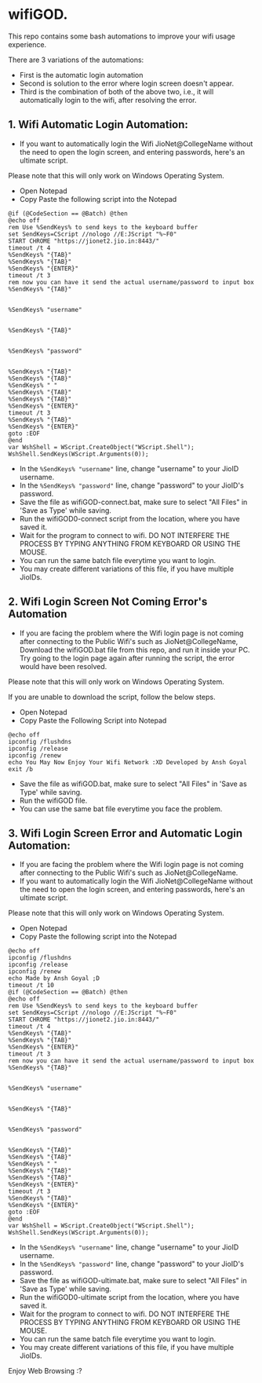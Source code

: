 # wifiGOD.

This repo contains some bash automations to improve your wifi usage experience.

There are 3 variations of the automations:
- First is the automatic login automation
- Second is solution to the error where login screen doesn't appear.
- Third is the combination of both of the above two, i.e., it will automatically login to the wifi, after resolving the error.

## 1. Wifi Automatic Login Automation:

- If you want to automatically login the Wifi JioNet@CollegeName without the need to open the login screen, and entering passwords, here's an ultimate script.

Please note that this will only work on Windows Operating System.

- Open Notepad
- Copy Paste the following script into the Notepad

```
@if (@CodeSection == @Batch) @then
@echo off
rem Use %SendKeys% to send keys to the keyboard buffer
set SendKeys=CScript //nologo //E:JScript "%~F0"
START CHROME "https://jionet2.jio.in:8443/"
timeout /t 4
%SendKeys% "{TAB}"
%SendKeys% "{TAB}"
%SendKeys% "{ENTER}"
timeout /t 3
rem now you can have it send the actual username/password to input box
%SendKeys% "{TAB}"


%SendKeys% "username"


%SendKeys% "{TAB}"


%SendKeys% "password"


%SendKeys% "{TAB}"
%SendKeys% "{TAB}"
%SendKeys% " "
%SendKeys% "{TAB}"
%SendKeys% "{TAB}"
%SendKeys% "{ENTER}"
timeout /t 3
%SendKeys% "{TAB}"
%SendKeys% "{ENTER}"
goto :EOF
@end
var WshShell = WScript.CreateObject("WScript.Shell");
WshShell.SendKeys(WScript.Arguments(0));
```

- In the ```%SendKeys% "username"``` line, change "username" to your JioID username.
- In the ```%SendKeys% "password"``` line, change "password" to your JioID's password.
- Save the file as wifiGOD-connect.bat, make sure to select "All Files" in 'Save as Type' while saving.
- Run the wifiGOD0-connect script from the location, where you have saved it.
- Wait for the program to connect to wifi. DO NOT INTERFERE THE PROCESS BY TYPING ANYTHING FROM KEYBOARD OR USING THE MOUSE.
- You can run the same batch file everytime you want to login.
- You may create different variations of this file, if you have multiple JioIDs.

## 2. Wifi Login Screen Not Coming Error's Automation

- If you are facing the problem where the Wifi login page is not coming after connecting to the Public Wifi's such as JioNet@CollegeName, Download the wifiGOD.bat file from this repo, and run it inside your PC.
Try going to the login page again after running the script, the error would have been resolved.

Please note that this will only work on Windows Operating System.

If you are unable to download the script, follow the below steps.

- Open Notepad
- Copy Paste the Following Script into Notepad

```
@echo off    
ipconfig /flushdns
ipconfig /release
ipconfig /renew
echo You May Now Enjoy Your Wifi Network :XD Developed by Ansh Goyal
exit /b
```
- Save the file as wifiGOD.bat, make sure to select "All Files" in 'Save as Type' while saving.
- Run the wifiGOD file.
- You can use the same bat file everytime you face the problem.

## 3. Wifi Login Screen Error and Automatic Login Automation:

- If you are facing the problem where the Wifi login page is not coming after connecting to the Public Wifi's such as JioNet@CollegeName.
- If you want to automatically login the Wifi JioNet@CollegeName without the need to open the login screen, and entering passwords, here's an ultimate script.

Please note that this will only work on Windows Operating System.

- Open Notepad
- Copy Paste the following script into the Notepad

```
@echo off    
ipconfig /flushdns
ipconfig /release
ipconfig /renew
echo Made by Ansh Goyal ;D
timeout /t 10
@if (@CodeSection == @Batch) @then
@echo off
rem Use %SendKeys% to send keys to the keyboard buffer
set SendKeys=CScript //nologo //E:JScript "%~F0"
START CHROME "https://jionet2.jio.in:8443/"
timeout /t 4
%SendKeys% "{TAB}"
%SendKeys% "{TAB}"
%SendKeys% "{ENTER}"
timeout /t 3
rem now you can have it send the actual username/password to input box
%SendKeys% "{TAB}"


%SendKeys% "username"


%SendKeys% "{TAB}"


%SendKeys% "password"


%SendKeys% "{TAB}"
%SendKeys% "{TAB}"
%SendKeys% " "
%SendKeys% "{TAB}"
%SendKeys% "{TAB}"
%SendKeys% "{ENTER}"
timeout /t 3
%SendKeys% "{TAB}"
%SendKeys% "{ENTER}"
goto :EOF
@end
var WshShell = WScript.CreateObject("WScript.Shell");
WshShell.SendKeys(WScript.Arguments(0));
```

- In the ```%SendKeys% "username"``` line, change "username" to your JioID username.
- In the ```%SendKeys% "password"``` line, change "password" to your JioID's password.
- Save the file as wifiGOD-ultimate.bat, make sure to select "All Files" in 'Save as Type' while saving.
- Run the wifiGOD0-ultimate script from the location, where you have saved it.
- Wait for the program to connect to wifi. DO NOT INTERFERE THE PROCESS BY TYPING ANYTHING FROM KEYBOARD OR USING THE MOUSE.
- You can run the same batch file everytime you want to login.
- You may create different variations of this file, if you have multiple JioIDs.

Enjoy Web Browsing :?
